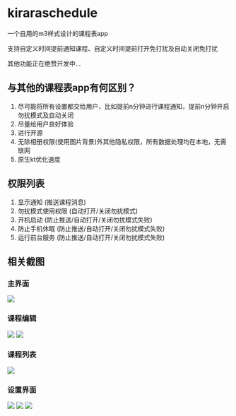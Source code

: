 # kiraraschedule

一个自用的m3样式设计的课程表app

支持自定义时间提前通知课程、自定义时间提前打开免打扰及自动关闭免打扰

其他功能正在绝赞开发中...

## 与其他的课程表app有何区别？
1. 尽可能将所有设置都交给用户，比如提前n分钟进行课程通知，提前n分钟开启勿扰模式及自动关闭
2. 尽量给用户良好体验
3. 进行开源
4. 无除相册权限(使用图片背景)外其他隐私权限，所有数据处理均在本地，无需联网
5. 原生kt优化速度

## 权限列表
1. 显示通知 (推送课程消息)
2. 勿扰模式使用权限 (自动打开/关闭勿扰模式)
3. 开机启动 (防止推送/自动打开/关闭勿扰模式失败)
4. 防止手机休眠 (防止推送/自动打开/关闭勿扰模式失败)
5. 运行前台服务 (防止推送/自动打开/关闭勿扰模式失败)

## 相关截图

### 主界面

![](./.github/assets/1.jpg)

### 课程编辑

![](./.github/assets/2.jpg)
![](./.github/assets/3.jpg)

### 课程列表

![](./.github/assets/7.jpg)

### 设置界面

![](./.github/assets/4.jpg)
![](./.github/assets/5.jpg)
![](./.github/assets/6.jpg)

